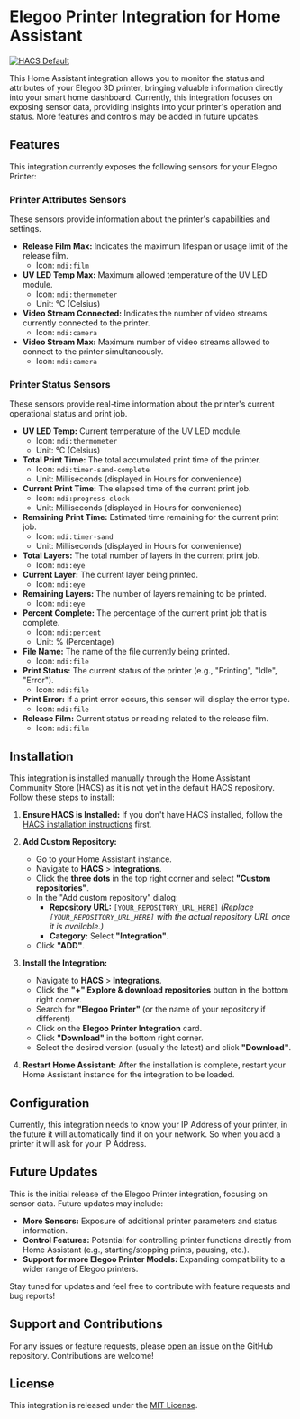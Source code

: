 # Elegoo Printer Integration for Home Assistant

[![HACS Default](about:sanitized)](https://hacs.xyz/docs/default_repository)

This Home Assistant integration allows you to monitor the status and attributes of your Elegoo 3D printer, bringing valuable information directly into your smart home dashboard. Currently, this integration focuses on exposing sensor data, providing insights into your printer's operation and status. More features and controls may be added in future updates.

## Features

This integration currently exposes the following sensors for your Elegoo Printer:

### Printer Attributes Sensors

These sensors provide information about the printer's capabilities and settings.

- **Release Film Max:** Indicates the maximum lifespan or usage limit of the release film.
  - Icon: `mdi:film`
- **UV LED Temp Max:** Maximum allowed temperature of the UV LED module.
  - Icon: `mdi:thermometer`
  - Unit: °C (Celsius)
- **Video Stream Connected:** Indicates the number of video streams currently connected to the printer.
  - Icon: `mdi:camera`
- **Video Stream Max:** Maximum number of video streams allowed to connect to the printer simultaneously.
  - Icon: `mdi:camera`

### Printer Status Sensors

These sensors provide real-time information about the printer's current operational status and print job.

- **UV LED Temp:** Current temperature of the UV LED module.
  - Icon: `mdi:thermometer`
  - Unit: °C (Celsius)
- **Total Print Time:** The total accumulated print time of the printer.
  - Icon: `mdi:timer-sand-complete`
  - Unit: Milliseconds (displayed in Hours for convenience)
- **Current Print Time:** The elapsed time of the current print job.
  - Icon: `mdi:progress-clock`
  - Unit: Milliseconds (displayed in Hours for convenience)
- **Remaining Print Time:** Estimated time remaining for the current print job.
  - Icon: `mdi:timer-sand`
  - Unit: Milliseconds (displayed in Hours for convenience)
- **Total Layers:** The total number of layers in the current print job.
  - Icon: `mdi:eye`
- **Current Layer:** The current layer being printed.
  - Icon: `mdi:eye`
- **Remaining Layers:** The number of layers remaining to be printed.
  - Icon: `mdi:eye`
- **Percent Complete:** The percentage of the current print job that is complete.
  - Icon: `mdi:percent`
  - Unit: % (Percentage)
- **File Name:** The name of the file currently being printed.
  - Icon: `mdi:file`
- **Print Status:** The current status of the printer (e.g., "Printing", "Idle", "Error").
  - Icon: `mdi:file`
- **Print Error:** If a print error occurs, this sensor will display the error type.
  - Icon: `mdi:file`
- **Release Film:** Current status or reading related to the release film.
  - Icon: `mdi:film`

## Installation

This integration is installed manually through the Home Assistant Community Store (HACS) as it is not yet in the default HACS repository. Follow these steps to install:

1.  **Ensure HACS is Installed:** If you don't have HACS installed, follow the [HACS installation instructions](https://hacs.xyz/docs/setup/download) first.

2.  **Add Custom Repository:**

    - Go to your Home Assistant instance.
    - Navigate to **HACS** \> **Integrations**.
    - Click the **three dots** in the top right corner and select **"Custom repositories"**.
    - In the "Add custom repository" dialog:
      - **Repository URL:** `[YOUR_REPOSITORY_URL_HERE]` _(Replace `[YOUR_REPOSITORY_URL_HERE]` with the actual repository URL once it is available.)_
      - **Category:** Select **"Integration"**.
    - Click **"ADD"**.

3.  **Install the Integration:**

    - Navigate to **HACS** \> **Integrations**.
    - Click the **"+" Explore & download repositories** button in the bottom right corner.
    - Search for **"Elegoo Printer"** (or the name of your repository if different).
    - Click on the **Elegoo Printer Integration** card.
    - Click **"Download"** in the bottom right corner.
    - Select the desired version (usually the latest) and click **"Download"**.

4.  **Restart Home Assistant:** After the installation is complete, restart your Home Assistant instance for the integration to be loaded.

## Configuration

Currently, this integration needs to know your IP Address of your printer, in the future it will automatically find it on your network. So when you add a printer it will ask for your IP Address.

## Future Updates

This is the initial release of the Elegoo Printer integration, focusing on sensor data. Future updates may include:

- **More Sensors:** Exposure of additional printer parameters and status information.
- **Control Features:** Potential for controlling printer functions directly from Home Assistant (e.g., starting/stopping prints, pausing, etc.).
- **Support for more Elegoo Printer Models:** Expanding compatibility to a wider range of Elegoo printers.

Stay tuned for updates and feel free to contribute with feature requests and bug reports!

## Support and Contributions

For any issues or feature requests, please [open an issue]([https://github.com/danielcherubini/elegoo-homeassistant/issues]) on the GitHub repository. Contributions are welcome!

## License

This integration is released under the [MIT License](https://opensource.org/licenses/MIT).
